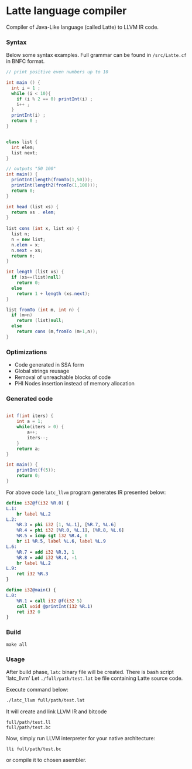 # Latte language compiler
Compiler of Java-Like language (called Latte) to LLVM IR code.

### Syntax
Below some syntax examples.
Full grammar can be found in `/src/Latte.cf` in BNFC format.

```java
// print positive even numbers up to 10

int main () {
  int i = 1 ;
  while (i < 10){
    if (i % 2 == 0) printInt(i) ; 
    i++ ;
  }
  printInt(i) ;
  return 0 ;
}
```


```java

class list {
  int elem;
  list next;
}

// outputs "50 100"
int main() {
  printInt(length(fromTo(1,50)));
  printInt(length2(fromTo(1,100)));
  return 0;
}

int head (list xs) {
  return xs . elem;
}
 
list cons (int x, list xs) {
  list n;
  n = new list;
  n.elem = x;
  n.next = xs;
  return n;
}

int length (list xs) {
  if (xs==(list)null)
    return 0;
  else
    return 1 + length (xs.next);
}

list fromTo (int m, int n) {
  if (m>n)
    return (list)null;
  else 
    return cons (m,fromTo (m+1,n));
}


```


### Optimizations
* Code generated in SSA form
* Global strings reusage
* Removal of unreachable blocks of code
* PHI Nodes insertion instead of memory allocation


### Generated code

``` java

int f(int iters) {
    int a = 1;
    while(iters > 0) {
        a++;
        iters--;
    }
    return a;
}

int main() {
    printInt(f(5));
    return 0;
}

```

For above code `latc_llvm` program generates IR presented below:

``` llvm
define i32@f(i32 %R.0) {
L.1:
    br label %L.2
L.2:
    %R.3 = phi i32 [1, %L.1], [%R.7, %L.6]
    %R.4 = phi i32 [%R.0, %L.1], [%R.8, %L.6]
    %R.5 = icmp sgt i32 %R.4, 0
    br i1 %R.5, label %L.6, label %L.9
L.6:
    %R.7 = add i32 %R.3, 1
    %R.8 = add i32 %R.4, -1
    br label %L.2
L.9:
    ret i32 %R.3
}

define i32@main() {
L.0:
    %R.1 = call i32 @f(i32 5)
    call void @printInt(i32 %R.1)
    ret i32 0
}
```


### Build

```
make all
```


### Usage

After build phase, `latc` binary file will be created.
There is bash script 'latc_llvm'
Let `./full/path/test.lat` be file containing Latte source code.

Execute command below:

```bash
./latc_llvm full/path/test.lat
```

It will create and link LLVM IR and bitcode

```
full/path/test.ll
full/path/test.bc
```

Now, simply run LLVM interpreter for your native architecture:

```
lli full/path/test.bc
```
or compile it to chosen asembler.
